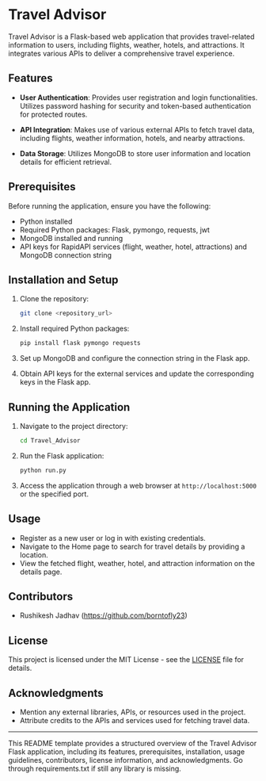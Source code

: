 # Travel Advisor

Travel Advisor is a Flask-based web application that provides travel-related information to users, including flights, weather, hotels, and attractions. It integrates various APIs to deliver a comprehensive travel experience.

## Features

- **User Authentication**: Provides user registration and login functionalities. Utilizes password hashing for security and token-based authentication for protected routes.

- **API Integration**: Makes use of various external APIs to fetch travel data, including flights, weather information, hotels, and nearby attractions.

- **Data Storage**: Utilizes MongoDB to store user information and location details for efficient retrieval.

## Prerequisites

Before running the application, ensure you have the following:

- Python installed
- Required Python packages: Flask, pymongo, requests, jwt
- MongoDB installed and running
- API keys for RapidAPI services (flight, weather, hotel, attractions) and MongoDB connection string

## Installation and Setup

1. Clone the repository:

    ```bash
    git clone <repository_url>
    ```

2. Install required Python packages:

    ```bash
    pip install flask pymongo requests
    ```

3. Set up MongoDB and configure the connection string in the Flask app.

4. Obtain API keys for the external services and update the corresponding keys in the Flask app.

## Running the Application

1. Navigate to the project directory:

    ```bash
    cd Travel_Advisor
    ```

2. Run the Flask application:

    ```bash
    python run.py
    ```

3. Access the application through a web browser at `http://localhost:5000` or the specified port.

## Usage

- Register as a new user or log in with existing credentials.
- Navigate to the Home page to search for travel details by providing a location.
- View the fetched flight, weather, hotel, and attraction information on the details page.

## Contributors

- Rushikesh Jadhav (https://github.com/borntofly23)

## License

This project is licensed under the MIT License - see the [LICENSE](LICENSE) file for details.

## Acknowledgments

- Mention any external libraries, APIs, or resources used in the project.
- Attribute credits to the APIs and services used for fetching travel data.

---

This README template provides a structured overview of the Travel Advisor Flask application, including its features, prerequisites, installation, usage guidelines, contributors, license information, and acknowledgments. Go through requirements.txt if still any library is missing.
